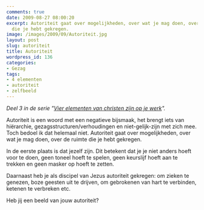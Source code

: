 ```yaml
---
comments: true
date: 2009-08-27 08:00:20
excerpt: Autoriteit gaat over mogelijkheden, over wat je mag doen, over de ruimte
  die je hebt gekregen.
image: /images/2009/09/Autoriteit.jpg
layout: post
slug: autoriteit
title: Autoriteit
wordpress_id: 136
categories:
- Gezag
tags:
- 4 elementen
- autoriteit
- zelfbeeld
---
```


_Deel 3 in de serie "[Vier elementen van christen zijn op je werk](/vier-elementen/)"._

Autoriteit is een woord met een negatieve bijsmaak, het brengt iets van hiërarchie, gezagsstructuren/verhoudingen en niet-gelijk-zijn met zich mee. Toch bedoel ik dat helemaal niet. Autoriteit gaat over mogelijkheden, over wat je mag doen, over de ruimte die je hebt gekregen.

In de eerste plaats is dat jezelf zijn. Dit betekent dat je je niet anders hoeft voor te doen, geen toneel hoeft te spelen, geen keurslijf hoeft aan te trekken en geen masker op hoeft te zetten. 

Daarnaast heb je als discipel van Jezus autoriteit gekregen: om zieken te genezen, boze geesten uit te drijven, om gebrokenen van hart te verbinden, ketenen te verbreken etc.

Heb jij een beeld van jouw autoriteit?

